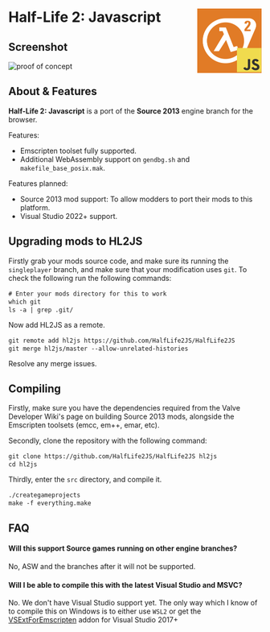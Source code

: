 
#  Half-Life 2: Javascript <img align="right" width="128" height="128" src="assets/logo.jpg" alt="HL2JS icon" />

## Screenshot

![proof of concept](https://github.com/user-attachments/assets/6a470acd-09ca-4c13-a6a5-2f3828fce610)


## About & Features

**Half-Life 2: Javascript** is a port of the **Source 2013** engine branch for the browser.

Features:
- Emscripten toolset fully supported.
- Additional WebAssembly support on `gendbg.sh` and `makefile_base_posix.mak`.

Features planned:
- Source 2013 mod support: To allow modders to port their mods to this platform.
- Visual Studio 2022+ support.

## Upgrading mods to HL2JS
Firstly grab your mods source code, and make sure its running the `singleplayer` branch, and make sure that your modification uses `git`. To check the following run the following commands:

```
# Enter your mods directory for this to work
which git
ls -a | grep .git/
```

Now add HL2JS as a remote.

```
git remote add hl2js https://github.com/HalfLife2JS/HalfLife2JS
git merge hl2js/master --allow-unrelated-histories
```

Resolve any merge issues.
## Compiling

Firstly, make sure you have the dependencies required from the Valve Developer Wiki's page on building Source 2013 mods, alongside the Emscripten toolsets (emcc, em++, emar, etc).

Secondly, clone the repository with the following command:

```
git clone https://github.com/HalfLife2JS/HalfLife2JS hl2js
cd hl2js
```

Thirdly, enter the `src` directory, and compile it.

```
./creategameprojects
make -f everything.make
```
## FAQ

#### Will this support Source games running on other engine branches?

No, ASW and the branches after it will not be supported.

#### Will I be able to compile this with the latest Visual Studio and MSVC?

No. We don't have Visual Studio support yet. The only way which I know of to compile this on Windows is to either use `WSL2` or get the [VSExtForEmscripten](https://github.com/nokotan/VSExtForEmscripten) addon for Visual Studio 2017+


